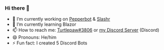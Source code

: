 ### Hi there 👋

- 🔭 I’m currently working on [Pepperbot](https://pepper.trtle.xyz) & [Slashr](https://slashr.xyz)
- 🌱 I’m currently learning Blazor
- 📫 How to reach me: [Turtlepaw#3806](discord://859915461692096552/users/820465204411236362) or [my Discord Server](https://discord.gg/DATGXxygBh) (Discord)
- 😄 Pronouns: He/him
- ⚡ Fun fact: I created 5 Discord Bots
